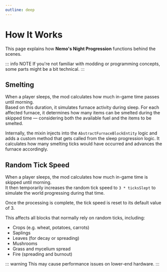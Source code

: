 ```yaml
---
outline: deep
---
```


# How It Works

This page explains how **Nemo's Night Progression** functions behind the scenes.

::: info NOTE
If you're not familiar with modding or programming concepts, some parts might be a bit technical.
:::

## Smelting

When a player sleeps, the mod calculates how much in-game time passes until morning.  
Based on this duration, it simulates furnace activity during sleep. For each affected furnace, it determines how many items can be smelted during the skipped time — considering both the available fuel and the items to be smelted.

Internally, the mixin injects into the `AbstractFurnaceBlockEntity` logic and adds a custom method that gets called from the sleep progression logic. It calculates how many smelting ticks would have occurred and advances the furnace accordingly.

## Random Tick Speed

When a player sleeps, the mod calculates how much in-game time is skipped until morning.  
It then temporarily increases the random tick speed to `3 * ticksSlept` to simulate the world progressing during that time.

Once the processing is complete, the tick speed is reset to its default value of 3.

This affects all blocks that normally rely on random ticks, including:

- Crops (e.g. wheat, potatoes, carrots)
- Saplings
- Leaves (for decay or spreading)
- Mushrooms
- Grass and mycelium spread
- Fire (spreading and burnout)

::: warning
This may cause performance issues on lower-end hardware.
:::

